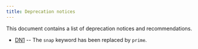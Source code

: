 ```yaml
---
title: Deprecation notices
---
```


This document contains a list of deprecation notices and recommendations.

- [DN1](/docs/deprecation-notices/dn1) -- The `snap` keyword has been replaced by `prime`.
